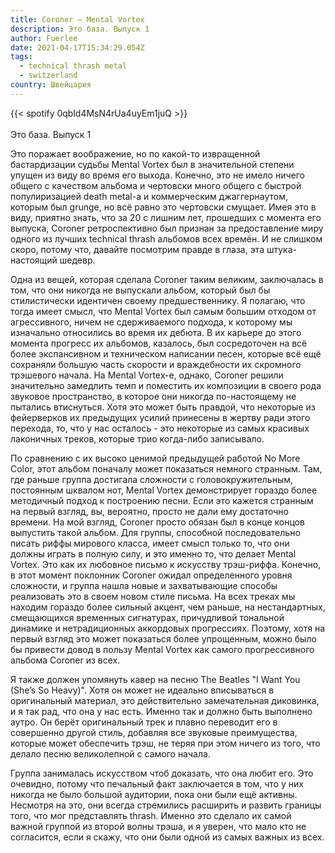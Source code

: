 ```yaml
---
title: Coroner — Mental Vortex
description: Это база. Выпуск 1
author: Fuerlee
date: 2021-04-17T15:34:29.054Z
tags:
  - technical thrash metal
  - switzerland
country: Швейцария
---
```

{{< spotify 0qbld4MsN4rUa4uyEm1juQ >}}\
\
Это база. Выпуск 1

Это поражает воображение, но по какой-то извращенной бастардизации судьбы Mental Vortex был в значительной степени упущен из виду во время его выхода. Конечно, это не имело ничего общего с качеством альбома и чертовски много общего с быстрой популиризацией death metal-а и коммерческим джаггернаутом, которым был grunge, но всё равно это чертовски смущает. Имея это в виду, приятно знать, что за 20 с лишним лет, прошедших с момента его выпуска, Coroner ретроспективно был признан за предоставление миру одного из лучших technical thrash альбомов всех времён. И не слишком скоро, потому что, давайте посмотрим правде в глаза, эта штука-настоящий шедевр.

Одна из вещей, которая сделала Coroner таким великим, заключалась в том, что они никогда не выпускали альбом, который был бы стилистически идентичен своему предшественнику. Я полагаю, что тогда имеет смысл, что Mental Vortex был самым большим отходом от агрессивного, ничем не сдерживаемого подхода, к которому мы изначально относились во время их дебюта. В их карьере до этого момента прогресс их альбомов, казалось, был сосредоточен на всё более экспансивном и техническом написании песен, которые всё ещё сохраняли большую часть скорости и враждебности их скромного трэшевого начала. На Mental Vortex-е, однако, Coroner решили значительно замедлить темп и поместить их композиции в своего рода звуковое пространство, в которое они никогда по-настоящему не пытались втиснуться. Хотя это может быть правдой, что некоторые из фейерверков их предыдущих усилий принесены в жертву ради этого перехода, то, что у нас осталось - это некоторые из самых красивых лаконичных треков, которые трио когда-либо записывало.

По сравнению с их высоко ценимой предыдущей работой No More Color, этот альбом поначалу может показаться немного странным. Там, где раньше группа достигала сложности с головокружительным, постоянным шквалом нот, Mental Vortex демонстрирует гораздо более методичный подход к построению песни. Если это кажется странным на первый взгляд, вы, вероятно, просто не дали ему достаточно времени. На мой взгляд, Coroner просто обязан был в конце концов выпустить такой альбом. Для группы, способной последовательно писать риффы мирового класса, имеет смысл только то, что они должны играть в полную силу, и это именно то, что делает Mental Vortex. Это как их любовное письмо к искусству трэш-риффа. Конечно, в этот момент поклонник Coroner ожидал определенного уровня сложности, и группа нашла новые и захватывающие способы реализовать это в своем новом стиле письма. На всех треках мы находим гораздо более сильный акцент, чем раньше, на нестандартных, смещающихся временных сигнатурах, причудливой тональной динамике и нетрадиционных аккордовых прогрессиях. Поэтому, хотя на первый взгляд это может показаться более упрощенным, можно было бы привести довод в пользу Mental Vortex как самого прогрессивного альбома Coroner из всех.

Я также должен упомянуть кавер на песню The Beatles "I Want You (She’s So Heavy)". Хотя он может не идеально вписываться в оригинальный материал, это действительно замечательная диковинка, и я так рад, что она у нас есть. Именно так и должно быть выполнено аутро. Он берёт оригинальный трек и плавно переводит его в совершенно другой стиль, добавляя все звуковые преимущества, которые может обеспечить трэш, не теряя при этом ничего из того, что делало песню великолепной с самого начала.

Группа занималась искусством чтоб доказать, что она любит его. Это очевидно, потому что печальный факт заключается в том, что у них никогда не было большой аудитории, пока они были ещё активны. Несмотря на это, они всегда стремились расширить и развить границы того, что мог представлять thrash. Именно это сделало их самой важной группой из второй волны трэша, и я уверен, что мало кто не согласится, если я скажу, что они были одной из самых важных из всех.